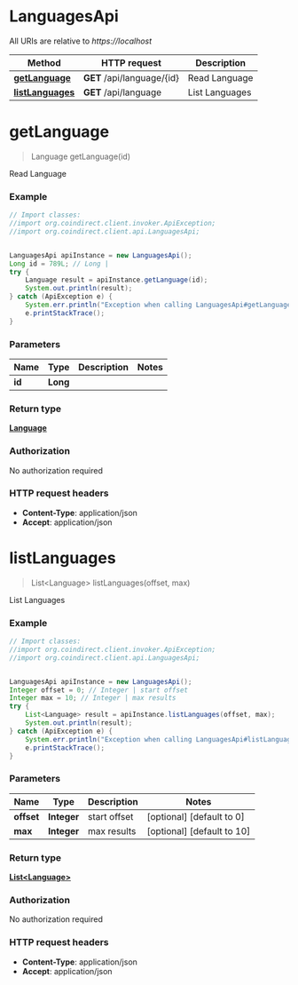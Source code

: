 # LanguagesApi

All URIs are relative to *https://localhost*

Method | HTTP request | Description
------------- | ------------- | -------------
[**getLanguage**](LanguagesApi.md#getLanguage) | **GET** /api/language/{id} | Read Language
[**listLanguages**](LanguagesApi.md#listLanguages) | **GET** /api/language | List Languages


<a name="getLanguage"></a>
# **getLanguage**
> Language getLanguage(id)

Read Language



### Example
```java
// Import classes:
//import org.coindirect.client.invoker.ApiException;
//import org.coindirect.client.api.LanguagesApi;


LanguagesApi apiInstance = new LanguagesApi();
Long id = 789L; // Long | 
try {
    Language result = apiInstance.getLanguage(id);
    System.out.println(result);
} catch (ApiException e) {
    System.err.println("Exception when calling LanguagesApi#getLanguage");
    e.printStackTrace();
}
```

### Parameters

Name | Type | Description  | Notes
------------- | ------------- | ------------- | -------------
 **id** | **Long**|  |

### Return type

[**Language**](Language.md)

### Authorization

No authorization required

### HTTP request headers

 - **Content-Type**: application/json
 - **Accept**: application/json

<a name="listLanguages"></a>
# **listLanguages**
> List&lt;Language&gt; listLanguages(offset, max)

List Languages



### Example
```java
// Import classes:
//import org.coindirect.client.invoker.ApiException;
//import org.coindirect.client.api.LanguagesApi;


LanguagesApi apiInstance = new LanguagesApi();
Integer offset = 0; // Integer | start offset
Integer max = 10; // Integer | max results
try {
    List<Language> result = apiInstance.listLanguages(offset, max);
    System.out.println(result);
} catch (ApiException e) {
    System.err.println("Exception when calling LanguagesApi#listLanguages");
    e.printStackTrace();
}
```

### Parameters

Name | Type | Description  | Notes
------------- | ------------- | ------------- | -------------
 **offset** | **Integer**| start offset | [optional] [default to 0]
 **max** | **Integer**| max results | [optional] [default to 10]

### Return type

[**List&lt;Language&gt;**](Language.md)

### Authorization

No authorization required

### HTTP request headers

 - **Content-Type**: application/json
 - **Accept**: application/json

